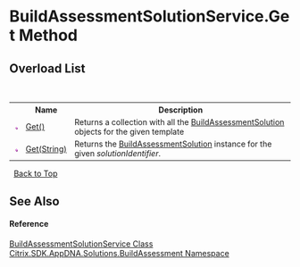 # BuildAssessmentSolutionService.Get Method 
 


## Overload List
&nbsp;<table><tr><th></th><th>Name</th><th>Description</th></tr><tr><td>![Public method](media/pubmethod.gif "Public method")</td><td><a href="M_Citrix_SDK_AppDNA_Solutions_BuildAssessment_BuildAssessmentSolutionService_Get">Get()</a></td><td>
Returns a collection with all the <a href="T_Citrix_SDK_AppDNA_Solutions_BuildAssessment_BuildAssessmentSolution">BuildAssessmentSolution</a> objects for the given template</td></tr><tr><td>![Public method](media/pubmethod.gif "Public method")</td><td><a href="M_Citrix_SDK_AppDNA_Solutions_BuildAssessment_BuildAssessmentSolutionService_Get_1">Get(String)</a></td><td>
Returns the <a href="T_Citrix_SDK_AppDNA_Solutions_BuildAssessment_BuildAssessmentSolution">BuildAssessmentSolution</a> instance for the given *solutionIdentifier*.</td></tr></table>&nbsp;
<a href="#buildassessmentsolutionservice.get-method">Back to Top</a>

## See Also


#### Reference
<a href="T_Citrix_SDK_AppDNA_Solutions_BuildAssessment_BuildAssessmentSolutionService">BuildAssessmentSolutionService Class</a><br /><a href="N_Citrix_SDK_AppDNA_Solutions_BuildAssessment">Citrix.SDK.AppDNA.Solutions.BuildAssessment Namespace</a><br />